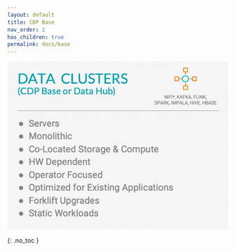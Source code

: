 ```yaml
---
layout: default
title: CDP Base
nav_order: 2
has_children: true
permalink: docs/base
---
```


![](../../assets/images/base/base_logo.jpg)

{: .no_toc }
